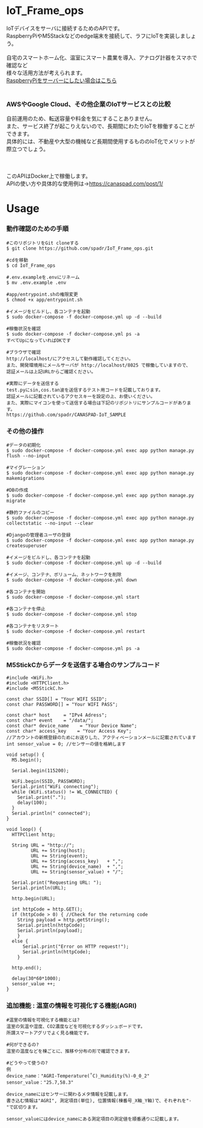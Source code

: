 # IoT_Frame_ops
IoTデバイスをサーバに接続するためのAPIです。<br>
RaspberryPiやM5Stackなどのedge端末を接続して、ラフにIoTを実装しましょう。<br>
<br>
自宅のスマートホーム化、温室にスマート農業を導入、アナログ計器をスマホで確認など<br>
様々な活用方法が考えられます。<br>
[RaspberryPiをサーバーにしたい場合はこちら](https://github.com/spadr/IoT_Frame_RaspberryPi)<br>
<br>

### AWSやGoogle Cloud、その他企業のIoTサービスとの比較
自前運用のため、転送容量や料金を気にすることありません。<br>
また、サービス終了が起こりえないので、長期間にわたりIoTを稼働することができます。<br>
具体的には、不動産や大型の機械など長期間使用するもののIoT化でメリットが際立つでしょう。<br>
<br>
<br>
<br>
このAPIはDocker上で稼働します。<br>
APIの使い方や具体的な使用例は→https://canaspad.com/post/1/
<br>

# Usage

### 動作確認のための手順
```
#このリポジトリをGit cloneする
$ git clone https://github.com/spadr/IoT_Frame_ops.git

#cdを移動
$ cd IoT_Frame_ops

#.env.exampleを.envにリネーム
$ mv .env.example .env

#app/entrypoint.shの権限変更
$ chmod +x app/entrypoint.sh

#イメージをビルドし、各コンテナを起動
$ sudo docker-compose -f docker-compose.yml up -d --build

#稼働状況を確認
$ sudo docker-compose -f docker-compose.yml ps -a
すべてUpになっていればOKです

#ブラウザで確認
http://localhost/にアクセスして動作確認してください。
また、開発環境用にメールサーバが http://localhost/8025 で稼働していますので、
認証メールは上記URLからご確認ください。

#実際にデータを送信する
test.pyにsin,cos.tan波を送信するテスト用コードを記載しております。
認証メールに記載されているアクセスキーを設定の上、お使いください。
また、実際にマイコンを使って送信する場合は下記のリポジトリにサンプルコードがあります。
https://github.com/spadr/CANASPAD-IoT_SAMPLE
```
### その他の操作
```
#データの初期化
$ sudo docker-compose -f docker-compose.yml exec app python manage.py flush --no-input

#マイグレーション
$ sudo docker-compose -f docker-compose.yml exec app python manage.py makemigrations

#DBの作成
$ sudo docker-compose -f docker-compose.yml exec app python manage.py migrate

#静的ファイルのコピー
$ sudo docker-compose -f docker-compose.yml exec app python manage.py collectstatic --no-input --clear

#Djangoの管理者ユーザの登録
$ sudo docker-compose -f docker-compose.yml exec app python manage.py createsuperuser

#イメージをビルドし、各コンテナを起動
$ sudo docker-compose -f docker-compose.yml up -d --build

#イメージ、コンテナ、ボリューム、ネットワークを削除
$ sudo docker-compose -f docker-compose.yml down

#各コンテナを開始
$ sudo docker-compose -f docker-compose.yml start

#各コンテナを停止
$ sudo docker-compose -f docker-compose.yml stop

#各コンテナをリスタート
$ sudo docker-compose -f docker-compose.yml restart

#稼働状況を確認
$ sudo docker-compose -f docker-compose.yml ps -a
```

### M5StickCからデータを送信する場合のサンプルコード
```
#include <WiFi.h>
#include <HTTPClient.h>
#include <M5StickC.h>

const char SSID[] = "Your WIFI SSID";
const char PASSWORD[] = "Your WIFI PASS";

const char* host     = "IPv4 Adress";
const char* event    = "/data/";
const char* device_name    = "Your Device Name";
const char* access_key    = "Your Access Key"; 
//アカウントの新規登録のためにお送りした、アクティベーションメールに記載されています
int sensor_value = 0; //センサーの値を格納します

void setup() {
  M5.begin();
  
  Serial.begin(115200);
  
  WiFi.begin(SSID, PASSWORD);
  Serial.print("WiFi connecting");
  while (WiFi.status() != WL_CONNECTED) {
    Serial.print(".");
    delay(100);
  }
  Serial.println(" connected");
}

void loop() {
  HTTPClient http;
  
  String URL = "http://";
         URL += String(host);
         URL += String(event);
         URL += String(access_key)   + ",";
         URL += String(device_name)  + ",";
         URL += String(sensor_value) + "/";
  
  Serial.print("Requesting URL: ");
  Serial.println(URL);
  
  http.begin(URL);
  
  int httpCode = http.GET();
  if (httpCode > 0) { //Check for the returning code
    String payload = http.getString();
    Serial.println(httpCode);
    Serial.println(payload);
    }
  else {
      Serial.print("Error on HTTP request!");
      Serial.println(httpCode);
    }
  
  http.end();
  
  delay(30*60*1000);
  sensor_value ++;
}
```


### 追加機能 : 温室の情報を可視化する機能(AGRI)
```
#温室の情報を可視化する機能とは?
温室の気温や湿度、CO2濃度などを可視化するダッシュボードです。
所謂スマートアグリでよく見る機能です。

#何ができるの?
温室の温度などを棟ごとに、推移や分布の形で確認できます。

#どうやって使うの?
例
device_name："AGRI-Temperature(˚C)_Humidity(%)-0_0_2"
sensor_value："25.7,58.3"

device_nameにはセンサーに関わるメタ情報を記載します。
書き込む情報は"AGRI", 測定項目(単位), 位置情報(棟番号_X軸_Y軸)で、それぞれを"-"で区切ります。

sensor_valueにはdevice_nameにある測定項目の測定値を順番通りに記載します。

```
